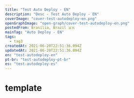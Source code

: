 ```yaml
---
title: "Test Auto Deploy - EN"
description: "Desc - Test Auto Deploy - EN"
coverImage: "cover-test-autodeploy-en.png"
openGraphImage: "open-graph/cover-test-autodeploy-en.png"
postedFrom: Brasília, Brazil 🇧🇷
mainTag: "Auto Deploy - EN"
tags:
  - tag3
createdAt: 2021-06-20T22:51:36.094Z
updatedAt: 2021-06-20T22:51:36.094Z
en: "test-autodeploy-en"
pt-br: "test-autodeploy-pt-br"
es: "test-autodeploy-es"
---
```


# template
